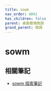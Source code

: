 ```yaml
---
title: sowm
nav_order: 4041
has_children: false
parent: 桌面環境微調
grand_parent: 微調
---
```



# sowm


## 相關筆記

* [sowm 探索筆記](https://samwhelp.github.io/note-about-sowm/)

